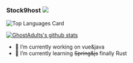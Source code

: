 ### Stock9host ![](https://visitor-badge.laobi.icu/badge?page_id=GhostAdults.readme)

<!-- 崩れ世界、现实粉碎

この世界にはいわゆる敵はいません。勝てるのは自分だけです。Watashiは永遠にあなたを諦めないと信じてください。(zbs) -->

![Top Languages Card](https://github-readme-stats.vercel.app/api/top-langs/?username=GhostAdults&layout=compact&bg_color=62,39c5bb,E0C3FC&title_color=fff&text_color=fff)

[![GhostAdults's github stats](https://github-readme-stats.vercel.app/api?username=GhostAdults&theme=&show_icons=true&bg_color=62,39c5bb,E0C3FC&text_color=fff)](https://github.com/anuraghazra/github-readme-stats)

<!-- [![Repo name](https://github-readme-stats.vercel.app/api/pin/?username=GhostAdults&repo=blog)](https://github.com/GhostAdults/blog) -->


- 🔭 I’m currently working on vue&java
- 🌱 I’m currently learning ~~Spring&js~~ finally Rust
<!--
**GhostAdults/GhostAdults** is a ✨ _special_ ✨ repository because its `README.md` (this file) appears on your GitHub profile.

Here are some ideas to get you started:

- 🔭 I’m currently working on ...
- 🌱 I’m currently learning ...
- 👯 I’m looking to collaborate on ...
- 🤔 I’m looking for help with ...
- 💬 Ask me about ...
- 📫 How to reach me: ...
- 😄 Pronouns: ...
- ⚡ Fun fact: ...
-->
